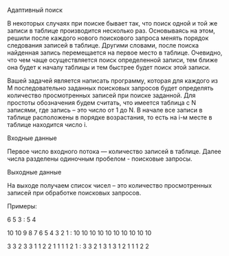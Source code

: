 Адаптивный поиск

В некоторых случаях при поиске бывает так, что поиск одной и той же записи в таблице производится несколько раз. Основываясь на этом, решили после каждого нового поискового запроса менять порядок следования записей в таблице. Другими словами, после поиска найденная запись перемещается на первое место в таблице. Очевидно, что чем чаще осуществляется поиск определенной записи, тем ближе она будет к началу таблицы и тем быстрее будет поиск этой записи.

Вашей задачей является написать программу, которая для каждого из M последовательно заданных поисковых запросов будет определять количество просмотренных записей при поиске заданной. Для простоты обозначения будем считать, что имеется таблица с N записями, где запись – это число от 1 до N. В начале все записи в таблице расположены в порядке возрастания, то есть на i-м месте в таблице находится число i.


Входные данные

Первое число входного потока — количество записей в таблице. Далее числа разделены одиночным пробелом - поисковые запросы.

Выходные данные

На выходе получаем список чисел – это количество просмотренных записей при обработке поисковых запросов.

Примеры:

6 5 3 : 5 4

10 10 9 8 7 6 5 4 3 2 1	: 10 10 10 10 10 10 10 10 10 10

3 3 2 3 3 1 1 2 2 1 1 1 1 2 1 : 3 3 2 1 3 1 3 1 2 1 1 1 2 2

